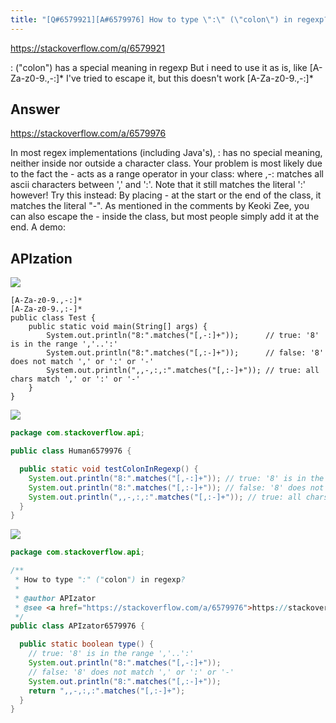 ```yaml
---
title: "[Q#6579921][A#6579976] How to type \":\" (\"colon\") in regexp?"
---
```


https://stackoverflow.com/q/6579921

: (&quot;colon&quot;) has a special meaning in regexp
But i need to use it as is, like [A-Za-z0-9.,-:]*
I&#x27;ve tried to escape it, but this doesn&#x27;t work [A-Za-z0-9.,-\:]*

## Answer

https://stackoverflow.com/a/6579976

In most regex implementations (including Java&#x27;s), : has no special meaning, neither inside nor outside a character class.
Your problem is most likely due to the fact the - acts as a range operator in your class:
where ,-: matches all ascii characters between &#x27;,&#x27; and &#x27;:&#x27;. Note that it still matches the literal &#x27;:&#x27; however!
Try this instead:
By placing - at the start or the end of the class, it matches the literal &quot;-&quot;. As mentioned in the comments by Keoki Zee, you can also escape the - inside the class, but most people simply add it at the end.
A demo:

## APIzation

<div class="code-3columns-row">

<div class="code-3columns-column">

<div><img src="/stackoverflow.png" /></div>

```plain
[A-Za-z0-9.,-:]*
[A-Za-z0-9.,:-]*
public class Test {
    public static void main(String[] args) {
        System.out.println("8:".matches("[,-:]+"));      // true: '8' is in the range ','..':'
        System.out.println("8:".matches("[,:-]+"));      // false: '8' does not match ',' or ':' or '-'
        System.out.println(",,-,:,:".matches("[,:-]+")); // true: all chars match ',' or ':' or '-'
    }
}
```

</div>

<div class="code-3columns-column">

<div><img src="/human.png" /></div>

```java
package com.stackoverflow.api;

public class Human6579976 {

  public static void testColonInRegexp() {
    System.out.println("8:".matches("[,-:]+")); // true: '8' is in the range ','..':'
    System.out.println("8:".matches("[,:-]+")); // false: '8' does not match ',' or ':' or '-'
    System.out.println(",,-,:,:".matches("[,:-]+")); // true: all chars match ',' or ':' or '-'
  }
}

```

</div>

<div class="code-3columns-column">

<div><img src="/apizator.png" /></div>

```java
package com.stackoverflow.api;

/**
 * How to type ":" ("colon") in regexp?
 *
 * @author APIzator
 * @see <a href="https://stackoverflow.com/a/6579976">https://stackoverflow.com/a/6579976</a>
 */
public class APIzator6579976 {

  public static boolean type() {
    // true: '8' is in the range ','..':'
    System.out.println("8:".matches("[,-:]+"));
    // false: '8' does not match ',' or ':' or '-'
    System.out.println("8:".matches("[,:-]+"));
    return ",,-,:,:".matches("[,:-]+");
  }
}

```

</div>

</div>